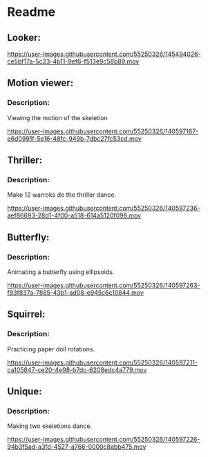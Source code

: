 # Readme

<h2>Looker:</h2>



https://user-images.githubusercontent.com/55250326/145494026-ce5bf17a-5c23-4b11-9ef6-f513e9c58b89.mov




<h2>Motion viewer:</h2>
<h3>Description:</h3>
Viewing the motion of the skeletion



https://user-images.githubusercontent.com/55250326/140597167-e6d0991f-5e16-48fc-949b-7dbc27fc53cd.mov



<h2>Thriller:</h2>

<h3>Description:</h3>
Make 12 warroks do the thriller dance.



https://user-images.githubusercontent.com/55250326/140597236-aef86693-28d1-4f00-a518-614a5120f098.mov


<h2>Butterfly:</h2>

<h3>Description:</h3>
Animating a butterfly using ellipsoids.



https://user-images.githubusercontent.com/55250326/140597263-f93f837a-7885-43b1-ad08-e945c6c10844.mov



<h2>Squirrel:</h2>

<h3>Description:</h3>
Practicing paper doll rotations.



https://user-images.githubusercontent.com/55250326/140597211-ca105847-ce20-4e98-b7dc-6208edc4a779.mov


<h2>Unique:</h2>

<h3>Description:</h3>
Making two skeletions dance.




https://user-images.githubusercontent.com/55250326/140597226-94b3f5ad-a3fd-4527-a766-0000c8abb475.mov

